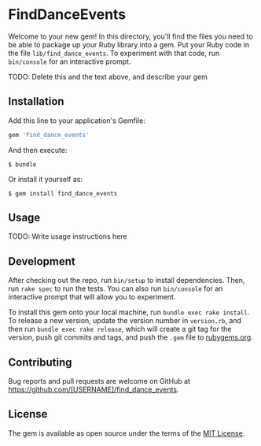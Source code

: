 # FindDanceEvents

Welcome to your new gem! In this directory, you'll find the files you need to be able to package up your Ruby library into a gem. Put your Ruby code in the file `lib/find_dance_events`. To experiment with that code, run `bin/console` for an interactive prompt.

TODO: Delete this and the text above, and describe your gem

## Installation

Add this line to your application's Gemfile:

```ruby
gem 'find_dance_events'
```

And then execute:

    $ bundle

Or install it yourself as:

    $ gem install find_dance_events

## Usage

TODO: Write usage instructions here

## Development

After checking out the repo, run `bin/setup` to install dependencies. Then, run `rake spec` to run the tests. You can also run `bin/console` for an interactive prompt that will allow you to experiment.

To install this gem onto your local machine, run `bundle exec rake install`. To release a new version, update the version number in `version.rb`, and then run `bundle exec rake release`, which will create a git tag for the version, push git commits and tags, and push the `.gem` file to [rubygems.org](https://rubygems.org).

## Contributing

Bug reports and pull requests are welcome on GitHub at https://github.com/[USERNAME]/find_dance_events.


## License

The gem is available as open source under the terms of the [MIT License](http://opensource.org/licenses/MIT).

